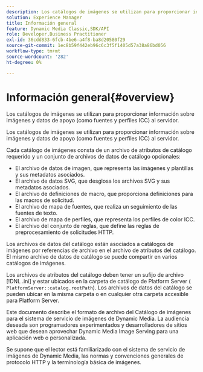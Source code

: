 ```yaml
---
description: Los catálogos de imágenes se utilizan para proporcionar información sobre imágenes y datos de apoyo (como fuentes y perfiles ICC) al servidor.
solution: Experience Manager
title: Información general
feature: Dynamic Media Classic,SDK/API
role: Developer,Business Practitioner
exl-id: 36cdd833-6fcb-4be6-a4f8-ba8d20580f29
source-git-commit: 1ec8b59f442eb96c6c3f5f1405d57a38a86bd056
workflow-type: tm+mt
source-wordcount: '282'
ht-degree: 0%

---
```


# Información general{#overview}

Los catálogos de imágenes se utilizan para proporcionar información sobre imágenes y datos de apoyo (como fuentes y perfiles ICC) al servidor.

Los catálogos de imágenes se utilizan para proporcionar información sobre imágenes y datos de apoyo (como fuentes y perfiles ICC) al servidor.

Cada catálogo de imágenes consta de un archivo de atributos de catálogo requerido y un conjunto de archivos de datos de catálogo opcionales:

* El archivo de datos de imagen, que representa las imágenes y plantillas y sus metadatos asociados.
* El archivo de datos SVG, que desglosa los archivos SVG y sus metadatos asociados.
* El archivo de definiciones de macro, que proporciona definiciones para las macros de solicitud.
* El archivo de mapa de fuentes, que realiza un seguimiento de las fuentes de texto.
* El archivo de mapa de perfiles, que representa los perfiles de color ICC.
* El archivo del conjunto de reglas, que define las reglas de preprocesamiento de solicitudes HTTP.

Los archivos de datos del catálogo están asociados a catálogos de imágenes por referencias de archivo en el archivo de atributos del catálogo. El mismo archivo de datos de catálogo se puede compartir en varios catálogos de imágenes.

Los archivos de atributos del catálogo deben tener un sufijo de archivo [!DNL .ini] y estar ubicados en la carpeta de catálogo de Platform Server ( `PlatformServer::catalog.rootPath`). Los archivos de datos del catálogo se pueden ubicar en la misma carpeta o en cualquier otra carpeta accesible para Platform Server.

Este documento describe el formato de archivo del Catálogo de imágenes para el sistema de servicio de imágenes de Dynamic Media. La audiencia deseada son programadores experimentados y desarrolladores de sitios web que desean aprovechar Dynamic Media Image Serving para una aplicación web o personalizada.

Se supone que el lector está familiarizado con el sistema de servicio de imágenes de Dynamic Media, las normas y convenciones generales de protocolo HTTP y la terminología básica de imágenes.
